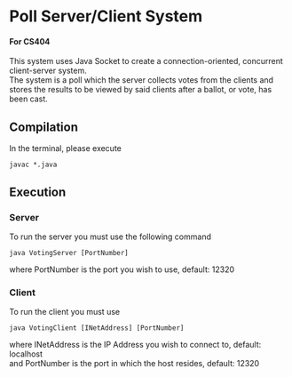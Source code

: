 # Poll Server/Client System

#### For CS404

This system uses Java Socket to create a connection-oriented, concurrent client-server system.  
The system is a poll which the server collects votes from the clients and stores the results to be viewed by said clients after a ballot, or vote, has been cast.

## Compilation

In the terminal, please execute 
```
javac *.java
```

## Execution

### Server

To run the server you must use the following command
```
java VotingServer [PortNumber]
```
where PortNumber is the port you wish to use, default: 12320

### Client

To run the client you must use
```
java VotingClient [INetAddress] [PortNumber]
```
where INetAddress is the IP Address you wish to connect to, default: localhost  
and PortNumber is the port in which the host resides, default: 12320

